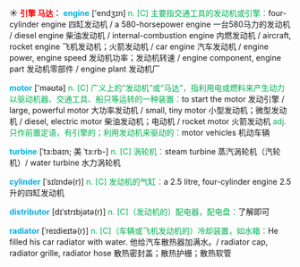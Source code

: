 ☀ <font color="red">**引擎 马达：**</font>
<font color="sky blue">**engine**</font> ['endӡɪn] 
<font color="#00b050">n. [C] 主要指交通工具的发动机或引擎：</font>four-cylinder engine 四缸发动机 / a 580-horsepower engine 一台580马力的发动机 / diesel engine 柴油发动机 / internal-combustion engine 内燃发动机 / aircraft, rocket engine 飞机发动机；火箭发动机 / car engine 汽车发动机 / engine power, engine speed 发动机功率；发动机转速 / engine component, engine part 发动机零部件 / engine plant 发动机厂 

<font color="sky blue">**motor**</font> ['məʊtə] 
<font color="#00b050">n. [C] 广义上的“发动机”或“马达”，指利用电或燃料来产生动力以驱动机器、交通工具、船只等运转的一种装置：</font>to start the motor 发动引擎 / large, powerful motor 大功率发动机 / small, tiny motor 小型发动机；微型发动机 / diesel, electric motor 柴油发动机；电动机 / rocket motor 火箭发动机 <font color="#00b050">adj. 只作前置定语，有引擎的；利用发动机来驱动的：</font>motor vehicles 机动车辆
           
<font color="sky blue">**turbine**</font> [ˈtɜ:baɪn; 美 ˈtɜ:rb-]
<font color="#00b050">n. [C] 涡轮机：</font>steam turbine 蒸汽涡轮机（汽轮机）/ water turbine 水力涡轮机
          
<font color="sky blue">**cylinder**</font> [ˈsɪlɪndə(r)]
<font color="#00b050">n. [C] 发动机的气缸：</font>a 2.5 litre, four-cylinder engine 2.5升的四缸发动机
           
<font color="sky blue">**distributor**</font> [dɪˈstrɪbjətə(r)]
<font color="#00b050">n. [C]（发动机的）配电器，配电盘：</font>了解即可
           
<font color="sky blue">**radiator**</font> [ˈreɪdieɪtə(r)]
<font color="#00b050">n. [C]（车辆或飞机发动机的）冷却装置，如水箱：</font>He filled his car radiator with water. 他给汽车散热器加满水。/ radiator cap, radiator grille, radiator hose 散热密封盖；散热护栅；散热软管

